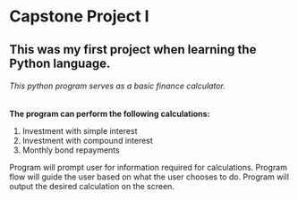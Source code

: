 # Capstone Project I
## This was my first project when learning the Python language.

###### This python program serves as a basic finance calculator.

**The program can perform the following calculations:**

1. Investment with simple interest
2. Investment with compound interest
3. Monthly bond repayments

Program will prompt user for information required for calculations.
Program flow will guide the user based on what the user chooses to do.
Program will output the desired calculation on the screen.
